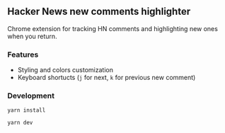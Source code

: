 ## Hacker News new comments highlighter

Chrome extension for tracking HN comments and highlighting new ones when you return.

### Features
* Styling and colors customization
* Keyboard shortucts (`j` for next, `k` for previous new comment)

### Development
```
yarn install
```

```
yarn dev
```